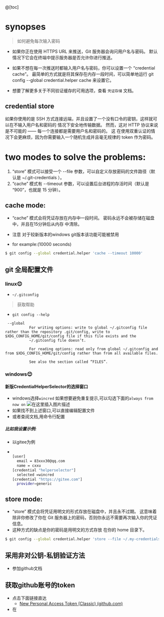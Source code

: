 @[toc]
#  synopses
> 如何避免每次输入密码

- 如果你正在使用 HTTPS URL 来推送，Git 服务器会询问用户名与密码。 默认情况下它会在终端中提示服务器是否允许你进行推送。

- 如果不想在每一次推送时都输入用户名与密码，你可以设置一个 “credential cache”。 最简单的方式就是将其保存在内存一段时间，可以简单地运行 git config --global credential.helper cache 来设置它。

- 想要了解更多关于不同验证缓存的可用选项，查看 `凭证存储` 文档。
##  credential store
 如果你使用的是 SSH 方式连接远端，并且设置了一个没有口令的密钥，这样就可以在不输入用户名和密码的
情况下安全地传输数据。 然而，这对 HTTP 协议来说是不可能的 —— 每一个连接都是需要用户名和密码的。 这
在使用双重认证的情况下会更麻烦，因为你需要输入一个随机生成并且毫无规律的 token 作为密码。

#  two modes to solve the problems:

 1. “store” 模式可以接受一个 --file <path> 参数，可以自定义存放密码的文件路径（默认是 ~/.git-credentials ）。
  2. “cache” 模式有 --timeout <seconds> 参数，可以设置后台进程的存活时间（默认是 “900”，也就是 15 分钟）。
##  cache mode:
-  “cache” 模式会将凭证存放在内存中一段时间。 密码永远不会被存储在磁盘中，并且在15分钟后从内存
中清除。
- 注意 对于较新版本的windows git版本该功能可能被禁用

- for example:(10000 seconds)

```bash
$ git config --global credential.helper 'cache --timeout 10000'
```
##  git 全局配置文件

###  linux😊

- `~/.gitconfig`
> 获取帮助
- `git config --help`
```
 --global
           For writing options: write to global ~/.gitconfig file rather than the repository .git/config, write to $XDG_CONFIG_HOME/git/config file if this file exists and the
           ~/.gitconfig file doesn’t.

           For reading options: read only from global ~/.gitconfig and from $XDG_CONFIG_HOME/git/config rather than from all available files.

           See also the section called “FILES”.
```

### windows😊

#### 新版CredentialHelperSelector的选择窗口

- windows选择`wincred`
如果想要避免重复提示,可以勾选下面的`always from now on`
![在这里插入图片描述](https://img-blog.csdnimg.cn/7774d68b2a3e4856aee0c1bf8a8b1511.png)
- 如果找不到上述窗口,可以直接编辑配置文件
- 或者查阅文档,用命令行配置

##### 比如我设置示例:

- 以gitee为例

- ```bash
  
  [user]
  	email = 83xxx30@qq.com
  	name = cxxu
  [credential "helperselector"]
  	selected =wincred
  [credential "https://gitee.com"]
  	provider=generic
  ```

  


##  store mode:
-  “store” 模式会将凭证用明文的形式存放在磁盘中，并且永不过期。 这意味着除非你修改了你在 Git 服务器上的密码，否则你永远不需要再次输入你的凭证信息。 
- 这种方式的缺点是你的密码是用明文的方式存放
在你的 home 目录下。

```bash
$ git config --global credential.helper 'store --file ~/.my-credentials'
```
##  采用非对公钥-私钥验证方法
- 参加github文档

## 获取github账号的token

- 点击下面链接直达
  - [New Personal Access Token (Classic) (github.com)](https://github.com/settings/tokens/new)
- 在
